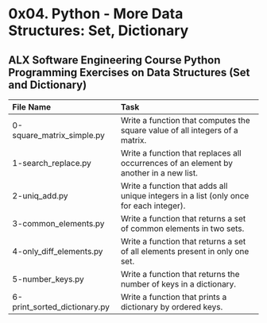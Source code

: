 # 0x04. Python - More Data Structures: Set, Dictionary

ALX Software Engineering Course Python Programming Exercises on Data Structures (Set and Dictionary)
----------------------------------------------------------------------------------------------------

| File Name | Task |
|:----------|:-----|
| 0-square_matrix_simple.py | Write a function that computes the square value of all integers of a matrix. |
| 1-search_replace.py | Write a function that replaces all occurrences of an element by another in a new list. |
| 2-uniq_add.py | Write a function that adds all unique integers in a list (only once for each integer). |
| 3-common_elements.py | Write a function that returns a set of common elements in two sets. |
| 4-only_diff_elements.py | Write a function that returns a set of all elements present in only one set. |
| 5-number_keys.py | Write a function that returns the number of keys in a dictionary. |
| 6-print_sorted_dictionary.py | Write a function that prints a dictionary by ordered keys. |
